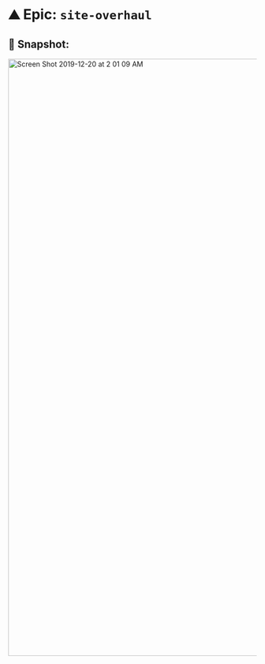   # :mountain: Epic: `site-overhaul`

## 📸 Snapshot:
<img width="1210" alt="Screen Shot 2019-12-20 at 2 01 09 AM" src="https://user-images.githubusercontent.com/8409475/71236497-20abee00-22cd-11ea-9c05-b6fadf6f9308.png">

